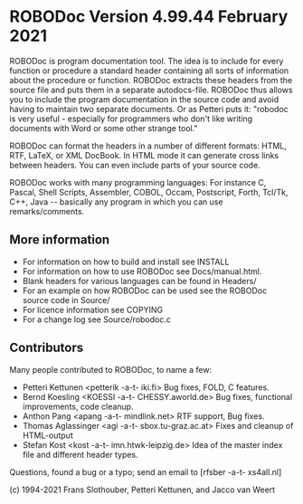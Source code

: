 # ROBODoc Version 4.99.44 February 2021

ROBODoc is program documentation tool. The idea is to include for
every function or procedure a standard header containing all
sorts of information about the procedure or function.  ROBODoc
extracts these headers from the source file and puts them in a
separate autodocs-file.  ROBODoc thus allows you to include the
program documentation in the source code and avoid having to
maintain two separate documents.  Or as Petteri puts it: "robodoc
is very useful - especially for programmers who don't like
writing documents with Word or some other strange tool."

ROBODoc can format the headers in a number of different formats:
HTML, RTF, LaTeX, or XML DocBook. In HTML mode it can
generate cross links between headers. You can even include parts
of your source code.

ROBODoc works with many programming languages: For instance C,
Pascal, Shell Scripts, Assembler, COBOL, Occam, Postscript,
Forth, Tcl/Tk, C++, Java -- basically any program in which you
can use remarks/comments.

## More information

- For information on how to build and install see INSTALL
- For information on how to use ROBODoc see Docs/manual.html.
- Blank headers for various languages can be found in Headers/
- For an example on how ROBODoc can be used see the ROBODoc source code in Source/
- For licence information see COPYING
- For a change log see  Source/robodoc.c

## Contributors

Many people contributed to ROBODoc, to name a few:

- Petteri Kettunen <petterik -a-t- iki.fi>
  Bug fixes, FOLD, C features.
- Bernd Koesling <KOESSI -a-t- CHESSY.aworld.de>
  Bug fixes, functional improvements, code cleanup.
- Anthon Pang  <apang -a-t- mindlink.net>
  RTF support, Bug fixes.
- Thomas Aglassinger <agi -a-t- sbox.tu-graz.ac.at>
  Fixes and cleanup of HTML-output
- Stefan Kost <kost -a-t- imn.htwk-leipzig.de>
  Idea of the master index file and different header types.

Questions, found a bug or a typo; send an email to [rfsber -a-t- xs4all.nl]

(c) 1994-2021  Frans Slothouber, Petteri Kettunen, and Jacco van Weert


